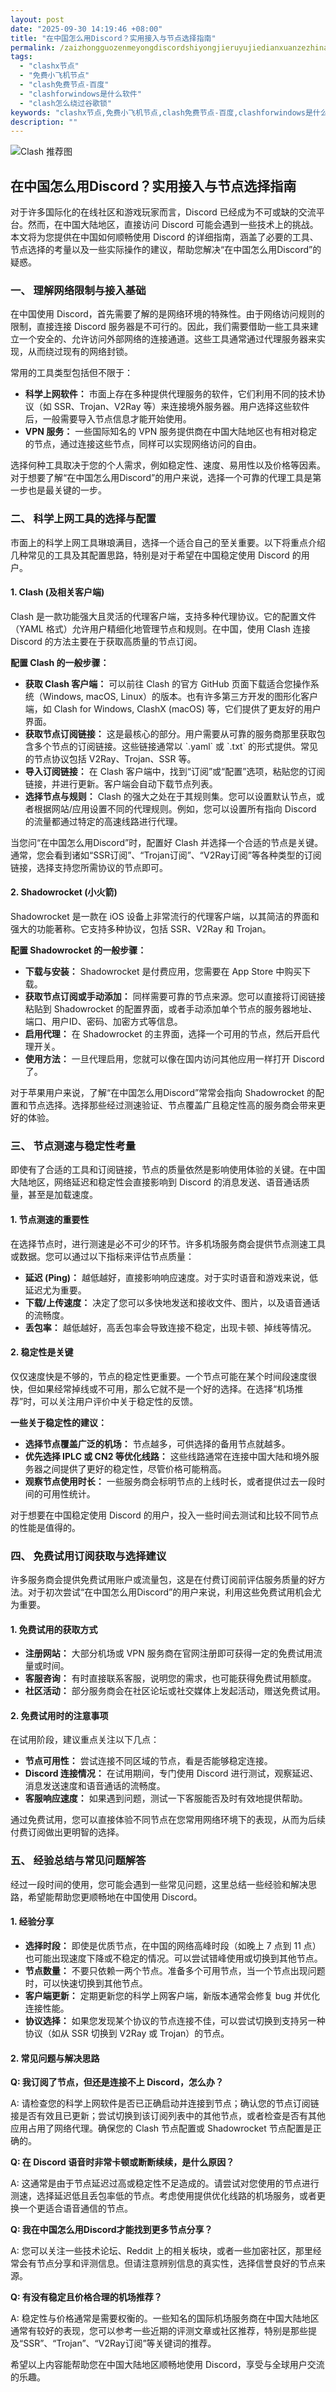 ```yaml
---
layout: post
date: "2025-09-30 14:19:46 +08:00"
title: "在中国怎么用Discord？实用接入与节点选择指南"
permalink: /zaizhongguozenmeyongdiscordshiyongjieruyujiedianxuanzezhinan/
tags:
  - "clashx节点"
  - "免费小飞机节点"
  - "clash免费节点-百度"
  - "clashforwindows是什么软件"
  - "clash怎么绕过谷歌锁"
keywords: "clashx节点,免费小飞机节点,clash免费节点-百度,clashforwindows是什么软件,clash怎么绕过谷歌锁"
description: ""
---
```


![Clash 推荐图](https://clashjd.github.io/assets/img/付费机场订阅.png)

## 在中国怎么用Discord？实用接入与节点选择指南


<p>对于许多国际化的在线社区和游戏玩家而言，Discord 已经成为不可或缺的交流平台。然而，在中国大陆地区，直接访问 Discord 可能会遇到一些技术上的挑战。本文将为您提供在中国如何顺畅使用 Discord 的详细指南，涵盖了必要的工具、节点选择的考量以及一些实际操作的建议，帮助您解决“在中国怎么用Discord”的疑惑。</p>

<h3>一、 理解网络限制与接入基础</h3>

<p>在中国使用 Discord，首先需要了解的是网络环境的特殊性。由于网络访问规则的限制，直接连接 Discord 服务器是不可行的。因此，我们需要借助一些工具来建立一个安全的、允许访问外部网络的连接通道。这些工具通常通过代理服务器来实现，从而绕过现有的网络封锁。</p>

<p>常用的工具类型包括但不限于：</p>
<ul>
    <li><strong>科学上网软件：</strong> 市面上存在多种提供代理服务的软件，它们利用不同的技术协议（如 SSR、Trojan、V2Ray 等）来连接境外服务器。用户选择这些软件后，一般需要导入节点信息才能开始使用。</li>
    <li><strong>VPN 服务：</strong> 一些国际知名的 VPN 服务提供商在中国大陆地区也有相对稳定的节点，通过连接这些节点，同样可以实现网络访问的自由。</li>
</ul>

<p>选择何种工具取决于您的个人需求，例如稳定性、速度、易用性以及价格等因素。对于想要了解“在中国怎么用Discord”的用户来说，选择一个可靠的代理工具是第一步也是最关键的一步。</p>

<h3>二、 科学上网工具的选择与配置</h3>

<p>市面上的科学上网工具琳琅满目，选择一个适合自己的至关重要。以下将重点介绍几种常见的工具及其配置思路，特别是对于希望在中国稳定使用 Discord 的用户。</p>

<h4>1. Clash (及相关客户端)</h4>

<p>Clash 是一款功能强大且灵活的代理客户端，支持多种代理协议。它的配置文件（YAML 格式）允许用户精细化地管理节点和规则。在中国，使用 Clash 连接 Discord 的方法主要在于获取高质量的节点订阅。</p>

<p><strong>配置 Clash 的一般步骤：</strong></p>
<ul>
    <li><strong>获取 Clash 客户端：</strong> 可以前往 Clash 的官方 GitHub 页面下载适合您操作系统（Windows, macOS, Linux）的版本。也有许多第三方开发的图形化客户端，如 Clash for Windows, ClashX (macOS) 等，它们提供了更友好的用户界面。</li>
    <li><strong>获取节点订阅链接：</strong> 这是最核心的部分。用户需要从可靠的服务商那里获取包含多个节点的订阅链接。这些链接通常以 `.yaml` 或 `.txt` 的形式提供。常见的节点协议包括 V2Ray、Trojan、SSR 等。</li>
    <li><strong>导入订阅链接：</strong> 在 Clash 客户端中，找到“订阅”或“配置”选项，粘贴您的订阅链接，并进行更新。客户端会自动下载节点列表。</li>
    <li><strong>选择节点与规则：</strong> Clash 的强大之处在于其规则集。您可以设置默认节点，或者根据网站/应用设置不同的代理规则。例如，您可以设置所有指向 Discord 的流量都通过特定的高速线路进行代理。</li>
</ul>

<p>当您问“在中国怎么用Discord”时，配置好 Clash 并选择一个合适的节点是关键。通常，您会看到诸如“SSR订阅”、“Trojan订阅”、“V2Ray订阅”等各种类型的订阅链接，选择支持您所需协议的节点即可。</p>

<h4>2. Shadowrocket (小火箭)</h4>

<p>Shadowrocket 是一款在 iOS 设备上非常流行的代理客户端，以其简洁的界面和强大的功能著称。它支持多种协议，包括 SSR、V2Ray 和 Trojan。</p>

<p><strong>配置 Shadowrocket 的一般步骤：</strong></p>
<ul>
    <li><strong>下载与安装：</strong> Shadowrocket 是付费应用，您需要在 App Store 中购买下载。</li>
    <li><strong>获取节点订阅或手动添加：</strong> 同样需要可靠的节点来源。您可以直接将订阅链接粘贴到 Shadowrocket 的配置界面，或者手动添加单个节点的服务器地址、端口、用户ID、密码、加密方式等信息。</li>
    <li><strong>启用代理：</strong> 在 Shadowrocket 的主界面，选择一个可用的节点，然后开启代理开关。</li>
    <li><strong>使用方法：</strong> 一旦代理启用，您就可以像在国内访问其他应用一样打开 Discord 了。</li>
</ul>

<p>对于苹果用户来说，了解“在中国怎么用Discord”常常会指向 Shadowrocket 的配置和节点选择。选择那些经过测速验证、节点覆盖广且稳定性高的服务商会带来更好的体验。</p>

<h3>三、 节点测速与稳定性考量</h3>

<p>即使有了合适的工具和订阅链接，节点的质量依然是影响使用体验的关键。在中国大陆地区，网络延迟和稳定性会直接影响到 Discord 的消息发送、语音通话质量，甚至是加载速度。</p>

<h4>1. 节点测速的重要性</h4>

<p>在选择节点时，进行测速是必不可少的环节。许多机场服务商会提供节点测速工具或数据。您可以通过以下指标来评估节点质量：</p>
<ul>
    <li><strong>延迟 (Ping)：</strong> 越低越好，直接影响响应速度。对于实时语音和游戏来说，低延迟尤为重要。</li>
    <li><strong>下载/上传速度：</strong> 决定了您可以多快地发送和接收文件、图片，以及语音通话的流畅度。</li>
    <li><strong>丢包率：</strong> 越低越好，高丢包率会导致连接不稳定，出现卡顿、掉线等情况。</li>
</ul>

<h4>2. 稳定性是关键</h4>

<p>仅仅速度快是不够的，节点的稳定性更重要。一个节点可能在某个时间段速度很快，但如果经常掉线或不可用，那么它就不是一个好的选择。在选择“机场推荐”时，可以关注用户评价中关于稳定性的反馈。</p>

<p><strong>一些关于稳定性的建议：</strong></p>
<ul>
    <li><strong>选择节点覆盖广泛的机场：</strong> 节点越多，可供选择的备用节点就越多。</li>
    <li><strong>优先选择 IPLC 或 CN2 等优化线路：</strong> 这些线路通常在连接中国大陆和境外服务器之间提供了更好的稳定性，尽管价格可能稍高。</li>
    <li><strong>观察节点使用时长：</strong> 一些服务商会标明节点的上线时长，或者提供过去一段时间的可用性统计。</li>
</ul>

<p>对于想要在中国稳定使用 Discord 的用户，投入一些时间去测试和比较不同节点的性能是值得的。</p>

<h3>四、 免费试用订阅获取与选择建议</h3>

<p>许多服务商会提供免费试用账户或流量包，这是在付费订阅前评估服务质量的好方法。对于初次尝试“在中国怎么用Discord”的用户来说，利用这些免费试用机会尤为重要。</p>

<h4>1. 免费试用的获取方式</h4>

<ul>
    <li><strong>注册网站：</strong> 大部分机场或 VPN 服务商在官网注册即可获得一定的免费试用流量或时间。</li>
    <li><strong>客服咨询：</strong> 有时直接联系客服，说明您的需求，也可能获得免费试用额度。</li>
    <li><strong>社区活动：</strong> 部分服务商会在社区论坛或社交媒体上发起活动，赠送免费试用。</li>
</ul>

<h4>2. 免费试用时的注意事项</h4>

<p>在试用阶段，建议重点关注以下几点：</p>
<ul>
    <li><strong>节点可用性：</strong> 尝试连接不同区域的节点，看是否能够稳定连接。</li>
    <li><strong>Discord 连接情况：</strong> 在试用期间，专门使用 Discord 进行测试，观察延迟、消息发送速度和语音通话的流畅度。</li>
    <li><strong>客服响应速度：</strong> 如果遇到问题，测试一下客服能否及时有效地提供帮助。</li>
</ul>

<p>通过免费试用，您可以直接体验不同节点在您常用网络环境下的表现，从而为后续付费订阅做出更明智的选择。</p>

<h3>五、 经验总结与常见问题解答</h3>

<p>经过一段时间的使用，您可能会遇到一些常见问题，这里总结一些经验和解决思路，希望能帮助您更顺畅地在中国使用 Discord。</p>

<h4>1. 经验分享</h4>

<ul>
    <li><strong>选择时段：</strong> 即使是优质节点，在中国的网络高峰时段（如晚上 7 点到 11 点）也可能出现速度下降或不稳定的情况。可以尝试错峰使用或切换到其他节点。</li>
    <li><strong>节点数量：</strong> 不要只依赖一两个节点。准备多个可用节点，当一个节点出现问题时，可以快速切换到其他节点。</li>
    <li><strong>客户端更新：</strong> 定期更新您的科学上网客户端，新版本通常会修复 bug 并优化连接性能。</li>
    <li><strong>协议选择：</strong> 如果您发现某个协议的节点连接不佳，可以尝试切换到支持另一种协议（如从 SSR 切换到 V2Ray 或 Trojan）的节点。</li>
</ul>

<h4>2. 常见问题与解决思路</h4>

<p><strong>Q: 我订阅了节点，但还是连接不上 Discord，怎么办？</strong></p>
<p>A: 请检查您的科学上网软件是否已正确启动并连接到节点；确认您的节点订阅链接是否有效且已更新；尝试切换到该订阅列表中的其他节点，或者检查是否有其他应用占用了网络代理。确保您的 Clash 节点配置或 Shadowrocket 节点配置是正确的。</p>

<p><strong>Q: 在 Discord 语音时非常卡顿或断断续续，是什么原因？</strong></p>
<p>A: 这通常是由于节点延迟过高或稳定性不足造成的。请尝试对您使用的节点进行测速，选择延迟低且丢包率低的节点。考虑使用提供优化线路的机场服务，或者更换一个更适合语音通信的节点。</p>

<p><strong>Q: 我在中国怎么用Discord才能找到更多节点分享？</strong></p>
<p>A: 您可以关注一些技术论坛、Reddit 上的相关板块，或者一些加密社区，那里经常会有节点分享和评测信息。但请注意辨别信息的真实性，选择信誉良好的节点来源。</p>

<p><strong>Q: 有没有稳定且价格合理的机场推荐？</strong></p>
<p>A: 稳定性与价格通常是需要权衡的。一些知名的国际机场服务商在中国大陆地区通常有较好的表现，您可以参考一些近期的评测文章或社区推荐，特别是那些提及“SSR”、“Trojan”、“V2Ray订阅”等关键词的推荐。</p>

<p>希望以上内容能帮助您在中国大陆地区顺畅地使用 Discord，享受与全球用户交流的乐趣。</p>